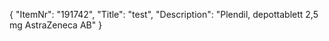 {
  "ItemNr": "191742",
  "Title": "test",
  "Description": "Plendil, depottablett 2,5 mg AstraZeneca AB"
}